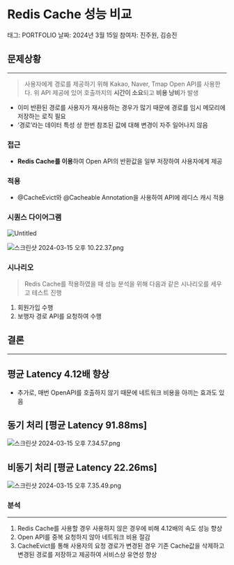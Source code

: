 # Redis Cache 성능 비교

태그: PORTFOLIO
날짜: 2024년 3월 15일
참여자: 진주원, 김승진

## 문제상황

---

> 사용자에게 경로를 제공하기 위해 Kakao, Naver,  Tmap Open API를 사용한다. 위 API 제공에 있어 호출까지의 **시간이 소요**되고 **비용 낭비**가 발생
>
- 이미 반환된 경로를 사용자가 재사용하는 경우가 많기 때문에 경로를 임시 메모리에 저장하는 로직 필요
- ‘경로’라는 데이터 특성 상 한번 참조된 값에 대해 변경이 자주 일어나지 않음

### 접근

- **Redis Cache를 이용**하여 Open API의 반환값을 일부 저장하여 사용자에게 제공

### 적용

- @CacheEvict와 @Cacheable Annotation을 사용하여 API에 레디스 캐시 적용

### 시퀀스 다이어그램

![Untitled](Redis%20Cache%20%E1%84%89%E1%85%A5%E1%86%BC%E1%84%82%E1%85%B3%E1%86%BC%20%E1%84%87%E1%85%B5%E1%84%80%E1%85%AD%20df39dea8c05740538d9e464ee779f82c/Untitled.png)

![스크린샷 2024-03-15 오후 10.22.37.png](Redis%20Cache%20%E1%84%89%E1%85%A5%E1%86%BC%E1%84%82%E1%85%B3%E1%86%BC%20%E1%84%87%E1%85%B5%E1%84%80%E1%85%AD%20df39dea8c05740538d9e464ee779f82c/%25E1%2584%2589%25E1%2585%25B3%25E1%2584%258F%25E1%2585%25B3%25E1%2584%2585%25E1%2585%25B5%25E1%2586%25AB%25E1%2584%2589%25E1%2585%25A3%25E1%2586%25BA_2024-03-15_%25E1%2584%258B%25E1%2585%25A9%25E1%2584%2592%25E1%2585%25AE_10.22.37.png)

### 시나리오

> Redis Cache를 적용하였을 때 성능 분석을 위해 다음과 같은 시나리오를 세우고 테스트 진행
>
1. 회원가입 수행
2. 보행자 경로 API를 요청하여 수행

## 결론

---

## 평균 Latency 4.12배 향상

- 추가로, 매번 OpenAPI를 호출하지 않기 때문에 네트워크 비용을 아끼는 효과도 있음

## 동기 처리 [평균 Latency 91.88ms]

![스크린샷 2024-03-15 오후 7.34.57.png](Redis%20Cache%20%E1%84%89%E1%85%A5%E1%86%BC%E1%84%82%E1%85%B3%E1%86%BC%20%E1%84%87%E1%85%B5%E1%84%80%E1%85%AD%20df39dea8c05740538d9e464ee779f82c/%25E1%2584%2589%25E1%2585%25B3%25E1%2584%258F%25E1%2585%25B3%25E1%2584%2585%25E1%2585%25B5%25E1%2586%25AB%25E1%2584%2589%25E1%2585%25A3%25E1%2586%25BA_2024-03-15_%25E1%2584%258B%25E1%2585%25A9%25E1%2584%2592%25E1%2585%25AE_7.34.57.png)

## 비동기 처리 [평균 Latency 22.26ms]

![스크린샷 2024-03-15 오후 7.35.49.png](Redis%20Cache%20%E1%84%89%E1%85%A5%E1%86%BC%E1%84%82%E1%85%B3%E1%86%BC%20%E1%84%87%E1%85%B5%E1%84%80%E1%85%AD%20df39dea8c05740538d9e464ee779f82c/%25E1%2584%2589%25E1%2585%25B3%25E1%2584%258F%25E1%2585%25B3%25E1%2584%2585%25E1%2585%25B5%25E1%2586%25AB%25E1%2584%2589%25E1%2585%25A3%25E1%2586%25BA_2024-03-15_%25E1%2584%258B%25E1%2585%25A9%25E1%2584%2592%25E1%2585%25AE_7.35.49.png)

### 분석

---

1. Redis Cache를 사용할 경우 사용하지 않은 경우에 비해 4.12배의 속도 성능 향상
2. Open API를 중복 요청하지 않아 네트워크 비용 절감
3. CacheEvict를 통해 사용자의 요청 경로가 변경된 경우 기존 Cache값을 삭제하고 변경된 경로를 저장하고 제공하여 서비스상 유연성 향상
